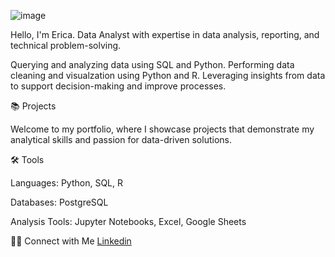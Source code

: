 ![image](https://github.com/user-attachments/assets/6b9c56f7-3b44-4fb2-a27f-47828dcaa7d7)



Hello, I'm Erica. Data Analyst with expertise in data analysis, reporting, and technical problem-solving.

Querying and analyzing data using SQL and Python.
Performing data cleaning and visualzation using Python and R.
Leveraging insights from data to support decision-making and improve processes.


📚 Projects

Welcome to my portfolio, where I showcase projects that demonstrate my analytical skills and passion for data-driven solutions.



🛠️ Tools

Languages: Python, SQL, R

Databases: PostgreSQL

Analysis Tools: Jupyter Notebooks, Excel, Google Sheets


👋🏻 Connect with Me
[Linkedin](https://www.linkedin.com/in/erica-greene15/)
